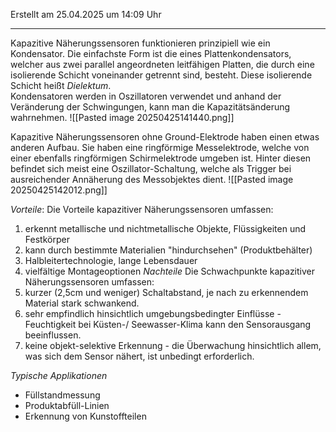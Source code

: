 Erstellt am 25.04.2025 um 14:09 Uhr

---

Kapazitive Näherungssensoren funktionieren prinzipiell wie ein Kondensator.
Die einfachste Form ist die eines Plattenkondensators, welcher aus zwei parallel angeordneten leitfähigen Platten, die durch eine isolierende Schicht voneinander getrennt sind, besteht. Diese isolierende Schicht heißt _Dielektum_.  
Kondensatoren werden in Oszillatoren verwendet und anhand der Veränderung der Schwingungen, kann man die Kapazitätsänderung wahrnehmen.
![[Pasted image 20250425141440.png]]

Kapazitive Näherungssensoren ohne Ground-Elektrode haben einen etwas anderen Aufbau. Sie haben eine ringförmige Messelektrode, welche von einer ebenfalls ringförmigen Schirmelektrode umgeben ist. Hinter diesen befindet sich meist eine Oszillator-Schaltung, welche als Trigger bei ausreichender Annäherung des Messobjektes dient. 
![[Pasted image 20250425142012.png]]

_Vorteile_:
Die Vorteile kapazitiver Näherungssensoren umfassen:
1. erkennt metallische und nichtmetallische Objekte, Flüssigkeiten und Festkörper
2. kann durch bestimmte Materialien "hindurchsehen" (Produktbehälter)
3. Halbleitertechnologie, lange Lebensdauer
4. vielfältige Montageoptionen
_Nachteile_
Die Schwachpunkte kapazitiver Näherungssensoren umfassen:
5. kurzer (2,5cm und weniger) Schaltabstand, je nach zu erkennendem Material stark schwankend.
6. sehr empfindlich hinsichtlich umgebungsbedingter Einflüsse - Feuchtigkeit bei Küsten-/ Seewasser-Klima kann den Sensorausgang beeinflussen.
7. keine objekt-selektive Erkennung - die Überwachung hinsichtlich allem, was sich dem Sensor nähert, ist unbedingt erforderlich.

_Typische Applikationen_
- Füllstandmessung
- Produktabfüll-Linien
- Erkennung von Kunstoffteilen